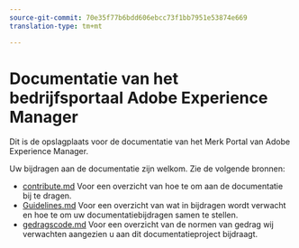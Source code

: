 ```yaml
---
source-git-commit: 70e35f77b6bdd606ebcc73f1bb7951e53874e669
translation-type: tm+mt

---
```

# Documentatie van het bedrijfsportaal Adobe Experience Manager

Dit is de opslagplaats voor de documentatie van het Merk Portal van Adobe Experience Manager.

Uw bijdragen aan de documentatie zijn welkom. Zie de volgende bronnen:

* [contribute.md](contributing.md) Voor een overzicht van hoe te om aan de documentatie bij te dragen.
* [Guidelines.md](guidelines.md) Voor een overzicht van wat in bijdragen wordt verwacht en hoe te om uw documentatiebijdragen samen te stellen.
* [gedragscode.md](code-of-conduct.md) Voor een overzicht van de normen van gedrag wij verwachten aangezien u aan dit documentatieproject bijdraagt.
